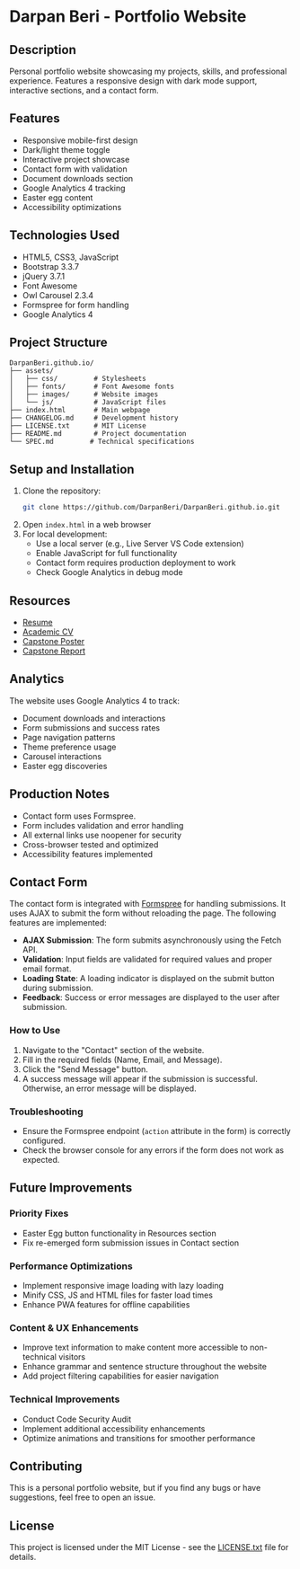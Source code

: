 # Darpan Beri - Portfolio Website

## Description
Personal portfolio website showcasing my projects, skills, and professional experience. Features a responsive design with dark mode support, interactive sections, and a contact form.

## Features
- Responsive mobile-first design
- Dark/light theme toggle
- Interactive project showcase
- Contact form with validation
- Document downloads section
- Google Analytics 4 tracking
- Easter egg content
- Accessibility optimizations

## Technologies Used
- HTML5, CSS3, JavaScript
- Bootstrap 3.3.7
- jQuery 3.7.1
- Font Awesome
- Owl Carousel 2.3.4
- Formspree for form handling
- Google Analytics 4

## Project Structure
```
DarpanBeri.github.io/
├── assets/
│   ├── css/         # Stylesheets
│   ├── fonts/       # Font Awesome fonts
│   ├── images/      # Website images
│   └── js/          # JavaScript files
├── index.html       # Main webpage
├── CHANGELOG.md     # Development history
├── LICENSE.txt      # MIT License
├── README.md        # Project documentation
└── SPEC.md         # Technical specifications
```

## Setup and Installation
1. Clone the repository:
   ```bash
   git clone https://github.com/DarpanBeri/DarpanBeri.github.io.git
   ```
2. Open `index.html` in a web browser
3. For local development:
   - Use a local server (e.g., Live Server VS Code extension)
   - Enable JavaScript for full functionality
   - Contact form requires production deployment to work
   - Check Google Analytics in debug mode

## Resources
- [Resume](https://drive.google.com/file/d/10iwzb8ozByW5ceRHkb1m6lqpoq2UXtJo/view?usp=sharing)
- [Academic CV](https://drive.google.com/file/d/1ABtV72YgdHfK2IFIjTesv_3jV3DQBdyq/view?usp=sharing)
- [Capstone Poster](https://drive.google.com/file/d/1WyMcFZaHDOcC9xkAh8VggRbmTfmtzV_k/view?usp=drive_link)
- [Capstone Report](https://drive.google.com/file/d/1ZUx-jpPcDKeLZZMVJCRz5k9ipT5hy2m0/view?usp=drive_link)

## Analytics
The website uses Google Analytics 4 to track:
- Document downloads and interactions
- Form submissions and success rates
- Page navigation patterns
- Theme preference usage
- Carousel interactions
- Easter egg discoveries

## Production Notes
- Contact form uses Formspree.
- Form includes validation and error handling
- All external links use noopener for security
- Cross-browser tested and optimized
- Accessibility features implemented

## Contact Form

The contact form is integrated with [Formspree](https://formspree.io/) for handling submissions. It uses AJAX to submit the form without reloading the page. The following features are implemented:

- **AJAX Submission**: The form submits asynchronously using the Fetch API.
- **Validation**: Input fields are validated for required values and proper email format.
- **Loading State**: A loading indicator is displayed on the submit button during submission.
- **Feedback**: Success or error messages are displayed to the user after submission.

### How to Use

1. Navigate to the "Contact" section of the website.
2. Fill in the required fields (Name, Email, and Message).
3. Click the "Send Message" button.
4. A success message will appear if the submission is successful. Otherwise, an error message will be displayed.

### Troubleshooting

- Ensure the Formspree endpoint (`action` attribute in the form) is correctly configured.
- Check the browser console for any errors if the form does not work as expected.

## Future Improvements

### Priority Fixes
- Easter Egg button functionality in Resources section
- Fix re-emerged form submission issues in Contact section

### Performance Optimizations
- Implement responsive image loading with lazy loading
- Minify CSS, JS and HTML files for faster load times
- Enhance PWA features for offline capabilities

### Content & UX Enhancements
- Improve text information to make content more accessible to non-technical visitors
- Enhance grammar and sentence structure throughout the website
- Add project filtering capabilities for easier navigation

### Technical Improvements
- Conduct Code Security Audit
- Implement additional accessibility enhancements
- Optimize animations and transitions for smoother performance

## Contributing
This is a personal portfolio website, but if you find any bugs or have suggestions, feel free to open an issue.

## License
This project is licensed under the MIT License - see the [LICENSE.txt](LICENSE.txt) file for details.